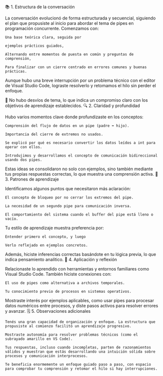 📚 1. Estructura de la conversación

La conversación evolucionó de forma estructurada y secuencial, siguiendo el plan que propusiste al inicio para abordar el tema de pipes en programación concurrente. Comenzamos con:

    Una base teórica clara, seguida por

    ejemplos prácticos guiados,

    Alternando entre momentos de puesta en común y preguntas de comprensión,

    Para finalizar con un cierre centrado en errores comunes y buenas prácticas.

Aunque hubo una breve interrupción por un problema técnico con el editor de Visual Studio Code, lograste resolverlo y retomamos el hilo sin perder el enfoque.

📌 No hubo desvíos de tema, lo que indica un compromiso claro con los objetivos de aprendizaje establecidos.
🔍 2. Claridad y profundidad

Hubo varios momentos clave donde profundizaste en los conceptos:

    Comprensión del flujo de datos en un pipe (padre ➡️ hijo).

    Importancia del cierre de extremos no usados.

    Se explicó por qué es necesario convertir los datos leídos a int para operar con ellos.

    Introdujimos y desarrollamos el concepto de comunicación bidireccional usando dos pipes.

Estas ideas se consolidaron no solo con ejemplos, sino también mediante tus propias respuestas correctas, lo que muestra una comprensión activa.
🧠 3. Patrones de aprendizaje

Identificamos algunos puntos que necesitaron más aclaración:

    El concepto de bloqueo por no cerrar los extremos del pipe.

    La necesidad de un segundo pipe para comunicación inversa.

    El comportamiento del sistema cuando el buffer del pipe está lleno o vacío.

Tu estilo de aprendizaje muestra preferencia por:

    Entender primero el concepto, y luego

    Verlo reflejado en ejemplos concretos.

Además, hiciste inferencias correctas basándote en tu lógica previa, lo que indica pensamiento analítico.
🧩 4. Aplicación y reflexión

Relacionaste lo aprendido con herramientas y entornos familiares como Visual Studio Code. También hiciste conexiones con:

    El uso de pipes como alternativa a archivos temporales.

    Tu conocimiento previo de procesos en sistemas operativos.

Mostraste interés por ejemplos aplicables, como usar pipes para procesar datos numéricos entre procesos, y diste pasos activos para resolver errores y avanzar.
🗒️ 5. Observaciones adicionales

    Tenés una gran capacidad de organización y enfoque. La estructura que propusiste al comienzo facilitó un aprendizaje progresivo.

    Mostraste autonomía para resolver problemas técnicos (como el subrayado amarillo en VS Code).

    Tus respuestas, incluso cuando incompletas, parten de razonamientos válidos y muestran que estás desarrollando una intuición sólida sobre procesos y comunicación interprocesos.

    Te beneficia enormemente un enfoque guiado paso a paso, con espacio para comprobar tu comprensión y retomar el hilo si hay interrupciones.

